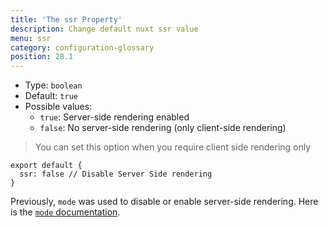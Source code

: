 ```yaml
---
title: 'The ssr Property'
description: Change default nuxt ssr value
menu: ssr
category: configuration-glossary
position: 28.1
---
```


- Type: `boolean`
- Default: `true`
- Possible values:
  - `true`: Server-side rendering enabled
  - `false`: No server-side rendering (only client-side rendering)

> You can set this option when you require client side rendering only

```js{}[nuxt.config.js]
export default {
  ssr: false // Disable Server Side rendering
}
```

<base-alert type="next">

Previously, `mode` was used to disable or enable server-side rendering. Here is the [`mode` documentation](/guides/configuration-glossary/configuration-mode).

</base-alert>
